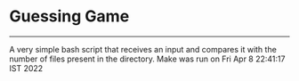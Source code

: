 # Guessing Game
___
A very simple bash script that receives an input and compares it with the number of files present in the directory.
Make was run on Fri Apr 8 22:41:17 IST 2022
